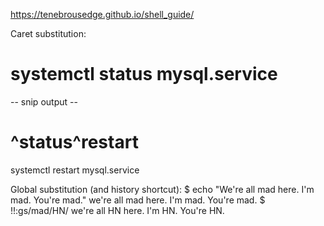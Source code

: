 https://tenebrousedge.github.io/shell_guide/


Caret substitution:
  # systemctl status mysql.service
  -- snip output --
  # ^status^restart
  systemctl restart mysql.service


Global substitution (and history shortcut):
  $ echo "We're all mad here. I'm mad. You're mad."
  we're all mad here. I'm mad. You're mad.
  $ !!:gs/mad/HN/
  we're all HN here. I'm HN. You're HN.


